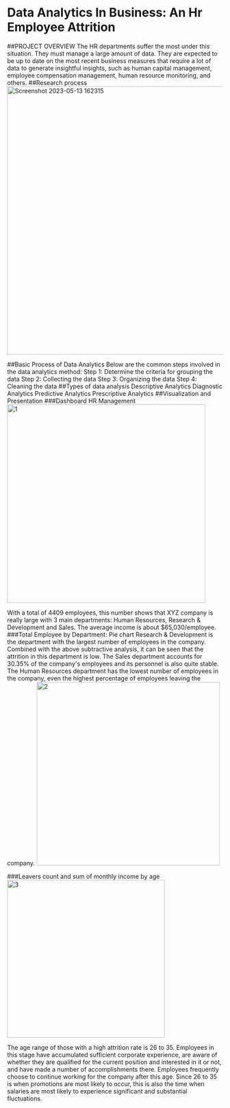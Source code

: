 # Data Analytics In Business: An Hr Employee Attrition
##PROJECT OVERVIEW
The HR departments suffer the most under this situation. They must manage a large amount of data. They are expected to be up to date on the most recent business measures that require a lot of data to generate insightful insights, such as human capital management, employee compensation management, human resource monitoring, and others.
##Research process
<img width="626" alt="Screenshot 2023-05-13 162315" src="https://github.com/maithithuyhau/DataAnalyticsInBusinessAnHrEmployeeAttrition/assets/93932176/f66b24d9-45b8-44b0-b814-327aa45f5b67">

##Basic Process of Data Analytics
Below are the common steps involved in the data analytics method:
Step 1: Determine the criteria for grouping the data
Step 2: Collecting the data
Step 3: Organizing the data
Step 4: Cleaning the data
##Types of data analysis
Descriptive Analytics 
Diagnostic Analytics 
Predictive Analytics 
Prescriptive Analytics
##Visualization and Presentation
###Dashboard HR Management
<img width="463" alt="1" src="https://github.com/maithithuyhau/DataAnalyticsInBusinessAnHrEmployeeAttrition/assets/93932176/3da5e727-8030-4679-beba-b9524aa90b42">

With a total of 4409 employees, this number shows that XYZ company is really large with 3 main departments: Human Resources, Research & Development and Sales. The average income is about $65,030/employee.
###Total Employee by Department: Pie chart
Research & Development is the department with the largest number of employees in the company. Combined with the above subtractive analysis, it can be seen that the attrition in this department is low.
The Sales department accounts for 30.35% of the company's employees and its personnel is also quite stable.
The Human Resources department has the lowest number of employees in the company, even the highest percentage of employees leaving the company.
<img width="428" alt="2" src="https://github.com/maithithuyhau/DataAnalyticsInBusinessAnHrEmployeeAttrition/assets/93932176/76b375cb-2d56-46ab-b444-384fcbddf131">

###Leavers count and sum of monthly income by age
<img width="368" alt="3" src="https://github.com/maithithuyhau/DataAnalyticsInBusinessAnHrEmployeeAttrition/assets/93932176/4a20ed6b-53dd-4ef2-bc44-1641e9ff7579">

The age range of those with a high attrition rate is 26 to 35. Employees in this stage have accumulated sufficient corporate experience, are aware of whether they are qualified for the current position and interested in it or not, and have made a number of accomplishments there. Employees frequently choose to continue working for the company after this age. 
Since 26 to 35 is when promotions are most likely to occur, this is also the time when salaries are most likely to experience significant and substantial fluctuations.

